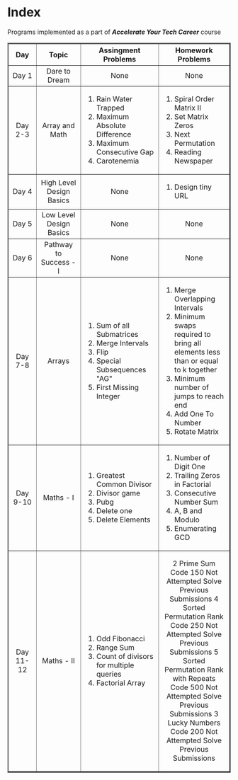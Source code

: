 # Index
Programs implemented as a part of ***Accelerate Your Tech Career*** course

<table border="2" align="center">
  
<tr>
<th width=300>Day</th>
<th width=400>Topic</th>
<th width=500>Assingment Problems</th>
 <th width=500>Homework Problems</th>
</tr>
  
<tr>
<td align="center">Day 1</td>
<td align="center">Dare to Dream</td>
<td align="center">None</td>
<td align="center">None</td>
</tr>
  
<tr>
<td align="center">Day 2-3</td>
<td align="center">Array and Math</td>
<td align="left">
  
  1.  Rain Water Trapped
  1.  Maximum Absolute Difference
  1.  Maximum Consecutive Gap
  1.  Carotenemia
  
  </td>
  <td align="left">
  
  1.  Spiral Order Matrix II
  1.  Set Matrix Zeros
  1.  Next Permutation
  1.  Reading Newspaper
  </td>
</tr>

<tr>
<td align="center">Day 4</td>
<td align="center">High Level Design Basics</td>
<td align="center">None</td>
<td align="left">
  
  1.  Design tiny URL
  </td>
</tr>


<tr>
<td align="center">Day 5</td>
<td align="center">Low Level Design Basics</td>
<td align="center">None</td>
<td align="center">None</td>
</tr>


<tr>
<td align="center">Day 6</td>
<td align="center">Pathway to Success - I</td>
<td align="center">None</td>
<td align="center">None</td>
</tr>


<tr>
<td align="center">Day 7-8</td>
<td align="center">Arrays</td>
<td align="left">
  
  1.  Sum of all Submatrices
  1.  Merge Intervals
  1.  Flip
  1.  Special Subsequences "AG"
  1.  First Missing Integer	 
  </td>
<td align="left">
  
  1.  Merge Overlapping Intervals
  1.  Minimum swaps required to bring all elements less than or equal to k together
  1.  Minimum number of jumps to reach end
  1.  Add One To Number
  1.  Rotate Matrix
</td>
</tr>


<tr>
<td align="center">Day 9-10</td>
<td align="center">Maths - I</td>
<td align="left">
  
  1.  Greatest Common Divisor
  1.  Divisor game
  1.  Pubg
  1.  Delete one
  1.  Delete Elements
  
  
  </td>
<td align="left">

1.  Number of Digit One
1.  Trailing Zeros in Factorial
1.  Consecutive Number Sum
1.  A, B and Modulo
1.  Enumerating GCD

</td>
</tr>


<tr>
<td align="center">Day 11-12</td>
<td align="center">Maths - II</td>
<td align="left">
  
  1.  Odd Fibonacci
  1.  Range Sum
  1.  Count of divisors for multiple queries
  1.  Factorial Array
  
  </td>
<td align="center">
  
2	Prime Sum	
   Code
150	Not Attempted	Solve Previous Submissions
4	Sorted Permutation Rank	
   Code
250	Not Attempted	Solve Previous Submissions
5	Sorted Permutation Rank with Repeats	
   Code
500	Not Attempted	Solve Previous Submissions
3	Lucky Numbers	
   Code
200	Not Attempted	Solve Previous Submissions


</td>
</tr>


</table>

